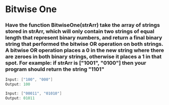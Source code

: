 # Bitwise One

### Have the function BitwiseOne(strArr) take the array of strings stored in strArr, which will only contain two strings of equal length that represent binary numbers, and return a final binary string that performed the bitwise OR operation on both strings. A bitwise OR operation places a 0 in the new string where there are zeroes in both binary strings, otherwise it places a 1 in that spot. For example: if strArr is ["1001", "0100"] then your program should return the string "1101"

```java
Input: ["100", "000"]
Output: 100

Input: ["00011", "01010"]
Output: 01011
```
